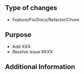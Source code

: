 ## Type of changes
- Feature/Fix/Docs/Refactor/Chore

## Purpose
- Add XXX
- Resolve issue #XXX

## Additional Information

